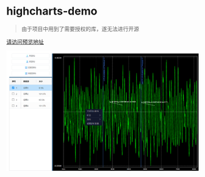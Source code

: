 # highcharts-demo

> 由于项目中用到了需要授权的库，遂无法进行开源

[请访问预览地址](https://ooooweeee.github.io/highcharts-demo/#/)

![预览图片](./ooooweeee.github.io_highcharts-demo_.png)
